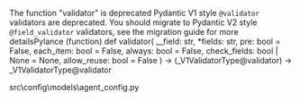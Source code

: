 The function "validator" is deprecated
  Pydantic V1 style `@validator` validators are deprecated. You should migrate to Pydantic V2 style `@field_validator` validators, see the migration guide for more detailsPylance
(function) def validator(
    __field: str,
    *fields: str,
    pre: bool = False,
    each_item: bool = False,
    always: bool = False,
    check_fields: bool | None = None,
    allow_reuse: bool = False
) -> (_V1ValidatorType@validator) -> _V1ValidatorType@validator

src\config\models\agent_config.py